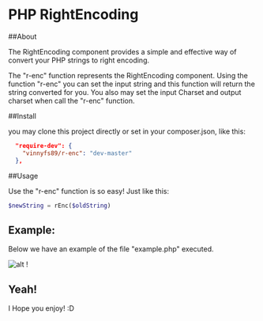 PHP RightEncoding
=============

##About


The RightEncoding component provides a simple and effective way of convert your PHP strings to right encoding.

The "r-enc" function represents the RightEncoding component. Using the function "r-enc" you can set the input string and this function will return the string converted for you. You also may set the input Charset and output charset when call the "r-enc" function.

##Install

you may clone this project directly or set in your composer.json, like this:

```json
  "require-dev": {
    "vinnyfs89/r-enc": "dev-master"
  },
```

##Usage

Use the "r-enc" function is so easy! Just like this:

```php
$newString = rEnc($oldString)
```

## Example:

Below we have an example of the file "example.php" executed.

![alt !](https://github.com/vinnyfs89/rightEncoding/blob/master/example/files/screenshot.png)

## Yeah!

I Hope you enjoy!
:D
